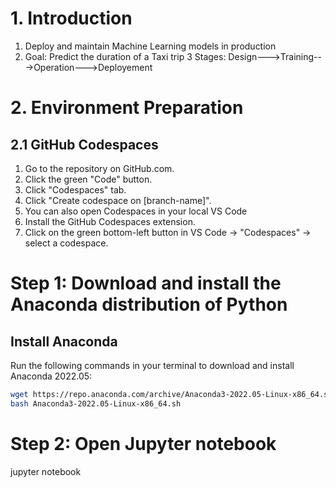 # 1. Introduction
1. Deploy and maintain Machine Learning models in production
2. Goal: Predict the duration of a Taxi trip
3 Stages: Design--->Training--->Operation--->Deployement

# 2. Environment Preparation
## 2.1 GitHub Codespaces 
1. Go to the repository on GitHub.com.
2. Click the green "Code" button.
3. Click "Codespaces" tab.
4. Click "Create codespace on [branch-name]".
5. You can also open Codespaces in your local VS Code
6. Install the GitHub Codespaces extension.
7. Click on the green bottom-left button in VS Code → "Codespaces" → select a codespace.

# Step 1: Download and install the Anaconda distribution of Python
## Install Anaconda

Run the following commands in your terminal to download and install Anaconda 2022.05:

```bash
wget https://repo.anaconda.com/archive/Anaconda3-2022.05-Linux-x86_64.sh
bash Anaconda3-2022.05-Linux-x86_64.sh
```

# Step 2: Open Jupyter notebook
jupyter notebook
